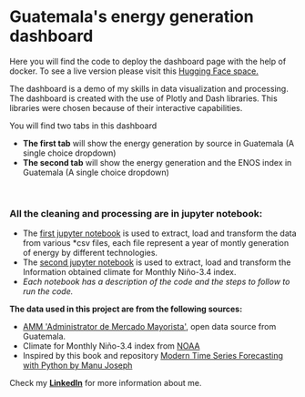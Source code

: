 # Guatemala's energy generation dashboard

Here you will find the code to deploy the dashboard page with the help of docker. To see a live 
version please visit this [Hugging Face space.](https://huggingface.co/spaces/edmiranda2301/Energy_gt_demo)

The dashboard is a demo of my skills in data visualization and processing. The dashboard is created with 
the use of Plotly and Dash libraries. This libraries were chosen because of their interactive capabilities.

You will find two tabs in this dashboard
* **The first tab** will show the energy generation by 
  source in Guatemala (A single choice dropdown)
* **The second tab** will show the energy generation and 
  the ENOS index in Guatemala (A single choice dropdown)


<br>

###  **All the cleaning and processing are in jupyter notebook:**
* The [first jupyter notebook](Data_process/Energy_data_clean.ipynb) is used to extract, load and transform the data from various *csv files, each file represent a year of montly generation of energy by different technologies.
* The [second jupyter notebook](Data_process/Climate.ipynb) is used to extract, load and transform the Information obtained climate for Monthly Niño-3.4 index.
* *Each notebook has a description of the code and the steps to follow to run the code.*

**The data used in this project are from the following sources:**
* [AMM 'Administrator de Mercado Mayorista'](https://reportesbi.amm.org.gt), open data source from Guatemala.
*  Climate for Monthly Niño-3.4 index from [NOAA]( https://origin.cpc.ncep.noaa.gov/products/analysis_monitoring/ensostuff/detrend.nino34.ascii.txt)
* Inspired by this book and repository [Modern Time Series Forecasting with Python by Manu Joseph](https://github.com/PacktPublishing/Modern-Time-Series-Forecasting-with-Python)

Check my [**LinkedIn**](http://www.linkedin.com/in/edgar-enrique-miranda-sandoval-a0731294) for more information about me.